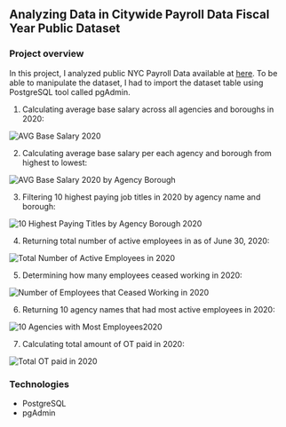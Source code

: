 ## Analyzing Data in Citywide Payroll Data Fiscal Year Public Dataset

### Project overview

In this project, I analyzed public NYC Payroll Data available at [here](https://data.cityofnewyork.us/City-Government/Citywide-Payroll-Data-Fiscal-Year-/k397-673e). 
To be able to manipulate the dataset, I had to import the dataset table using PostgreSQL tool called pgAdmin. 


1. Calculating average base salary across all agencies and boroughs in 2020:

![AVG Base Salary 2020](https://user-images.githubusercontent.com/89424060/155881980-917488f7-b40e-421e-bae5-0a3a68c06b8c.png)

2. Calculating average base salary per each agency and borough from highest to lowest:

![AVG Base Salary 2020 by Agency Borough](https://user-images.githubusercontent.com/89424060/155883063-221dd8f1-6db4-41eb-9891-05ed31b1b601.png)

3. Filtering 10 highest paying job titles in 2020 by agency name and borough:

![10 Highest Paying Titles by Agency Borough 2020](https://user-images.githubusercontent.com/89424060/155884876-45555eef-6f2b-4609-aa17-07075ff2cb50.png)

4. Returning total number of active employees in as of June 30, 2020:

![Total Number of Active Employees in 2020](https://user-images.githubusercontent.com/89424060/155885557-06d14c8e-45cb-4fbd-acf3-ec0b126dd2d1.png)

5. Determining how many employees ceased working in 2020:

![Number of Employees that Ceased Working in 2020](https://user-images.githubusercontent.com/89424060/155885372-f4f7a7dc-3d67-47b1-a3c0-3bca15afe0be.png)

6. Returning 10 agency names that had most active employees in 2020:

![10 Agencies with Most Employees2020](https://user-images.githubusercontent.com/89424060/155886885-be172d90-c91f-48fa-84ab-0ce82bac57de.png)

7. Calculating total amount of OT paid in 2020:

![Total OT paid in 2020](https://user-images.githubusercontent.com/89424060/155887113-dbb15318-16cb-48d5-8095-ca6ddea20054.png)









### Technologies

+ PostgreSQL
+ pgAdmin
